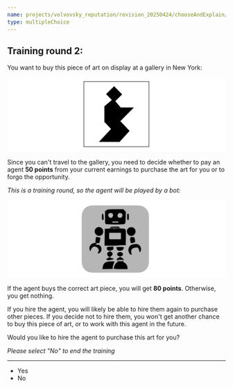 ```yaml
---
name: projects/volvovsky_reputation/revision_20250424/chooseAndExplain/chose_to_hire_agent_no.md
type: multipleChoice
---
```


## Training round 2:

You want to buy this piece of art on display at a gallery in New York:

![purchase image](projects/volvovsky_reputation/Tangram_A6.jpg)

Since you can't travel to the gallery, you need to decide whether to pay an agent **50 points** from your current earnings to purchase the art for you or to forgo the opportunity.

_This is a training round, so the agent will be played by a bot:_

![robot image](projects/volvovsky_reputation/robot_icon.jpg)

If the agent buys the correct art piece, you will get **80 points**. Otherwise, you get nothing.

If you hire the agent, you will likely be able to hire them again to purchase other pieces. If you decide not to hire them, you won't get another chance to buy this piece of art, or to work with this agent in the future.

Would you like to hire the agent to purchase this art for you?

_Please select "No" to end the training_

---

- Yes
- No
